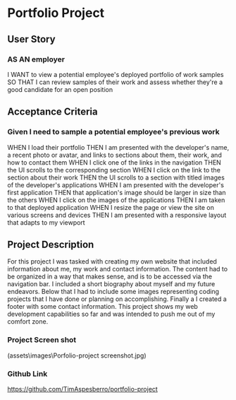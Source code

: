 # Portfolio Project


## User Story

### AS AN employer
I WANT to view a potential employee's deployed portfolio of work samples
SO THAT I can review samples of their work and assess whether they're a good candidate for an open position

## Acceptance Criteria

### Given I need to sample a potential employee's previous work
WHEN I load their portfolio
THEN I am presented with the developer's name, a recent photo or avatar, and links to sections about them, their work, and how to contact them
WHEN I click one of the links in the navigation
THEN the UI scrolls to the corresponding section
WHEN I click on the link to the section about their work
THEN the UI scrolls to a section with titled images of the developer's applications
WHEN I am presented with the developer's first application
THEN that application's image should be larger in size than the others
WHEN I click on the images of the applications
THEN I am taken to that deployed application
WHEN I resize the page or view the site on various screens and devices
THEN I am presented with a responsive layout that adapts to my viewport

## Project Description

For this project I was tasked with creating my own website that included information about me, my work and contact information.
The content had to be organized in a way that makes sense, and is to be accessed via the navigation bar. I included a short biography
about myself and my future endeavors. Below that I had to include some images representing coding projects that I have done or planning on
accomplishing. Finally a I created a footer with some contact information. This project shows my web development capabilities so far and 
was intended to push me out of my comfort zone.

### Project Screen shot
(assets\images\Porfolio-project screenshot.jpg)

### Github Link
https://github.com/TimAspesberro/portfolio-project